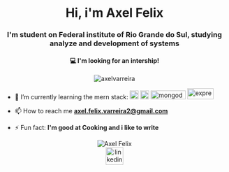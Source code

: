 <h1 align="center">Hi, i'm Axel Felix</h1>
<h3 align="center">I'm student on Federal institute of Rio Grande do Sul, studying analyze and development of systems </h3>
<h4 align="center"> 💻 I'm looking for an intership!</h4>
<p align="center"> <img src="https://komarev.com/ghpvc/?username=axelvarreira&color=orange" alt="axelvarreira" /> </p>

<p> 
  <ul>
     <li>
         🌱 I’m currently learning the mern stack:
        <img src="https://devicons.github.io/devicon/devicon.git/icons/react/react-original-wordmark.svg" alt="react" width="20" height="20"/>
        <img src="https://devicons.github.io/devicon/devicon.git/icons/nodejs/nodejs-original.svg" alt="nodejs" width="20" height="20"/>
        <img src="https://upload.wikimedia.org/wikipedia/commons/9/93/MongoDB_Logo.svg" alt="mongodb" width="80" height="20"/>
        <img src="https://www.vectorlogo.zone/logos/expressjs/expressjs-ar21.svg" alt="express" width="60" height="25"/>
    </li>
   </ul>
</p>

- 📫 How to reach me **axel.felix.varreira2@gmail.com**

- ⚡ Fun fact: **I'm good at Cooking and i like to write**

<p align="center">
  <img src="https://github-readme-stats.vercel.app/api?username=axelvarreira&show_icons=true" alt="Axel Felix"/>
<a href="https://www.linkedin.com/in/axel-felix-varreira" target="blank"><br>
  <img src="https://www.flaticon.com/svg/static/icons/svg/1384/1384889.svg" alt="linkedin" width="40" height="40"/>  
</a>

</p>

<!--
**AxelVarreira/AxelVarreira** is a ✨ _special_ ✨ repository because its `README.md` (this file) appears on your GitHub profile.

Here are some ideas to get you started:

- 🔭 I’m currently working on ...
- 🌱 I’m currently learning ...
- 👯 I’m looking to collaborate on ...
- 🤔 I’m looking for help with ...
- 💬 Ask me about ...
- 📫 How to reach me: ...
- 😄 Pronouns: ...
- ⚡ Fun fact: ...
-->
